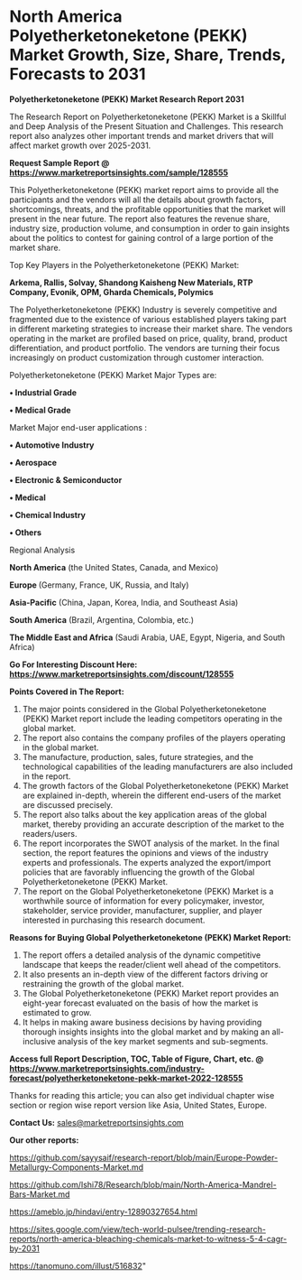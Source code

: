 # North America Polyetherketoneketone (PEKK) Market Growth, Size, Share, Trends, Forecasts to 2031

<strong>Polyetherketoneketone (PEKK) Market Research Report 2031</strong>

The Research Report on Polyetherketoneketone (PEKK) Market is a Skillful and Deep Analysis of the Present Situation and Challenges. This research report also analyzes other important trends and market drivers that will affect market growth over 2025-2031.

<strong>Request Sample Report @ <a href=https://www.marketreportsinsights.com/sample/128555>https://www.marketreportsinsights.com/sample/128555</a></strong>

This Polyetherketoneketone (PEKK) market report aims to provide all the participants and the vendors will all the details about growth factors, shortcomings, threats, and the profitable opportunities that the market will present in the near future. The report also features the revenue share, industry size, production volume, and consumption in order to gain insights about the politics to contest for gaining control of a large portion of the market share.

Top Key Players in the Polyetherketoneketone (PEKK) Market:

<strong>Arkema, Rallis, Solvay, Shandong Kaisheng New Materials, RTP Company, Evonik, OPM, Gharda Chemicals, Polymics</strong>

The Polyetherketoneketone (PEKK) Industry is severely competitive and fragmented due to the existence of various established players taking part in different marketing strategies to increase their market share. The vendors operating in the market are profiled based on price, quality, brand, product differentiation, and product portfolio. The vendors are turning their focus increasingly on product customization through customer interaction.

Polyetherketoneketone (PEKK) Market Major Types are:

<strong>• Industrial Grade

• Medical Grade</strong>

Market Major end-user applications :

<strong>• Automotive Industry

• Aerospace

• Electronic & Semiconductor

• Medical

• Chemical Industry

• Others</strong>

Regional Analysis

</u><strong><b>North America</b></strong> (the United States, Canada, and Mexico)

<strong><b>Europe </b></strong>(Germany, France, UK, Russia, and Italy)

<strong><b>Asia-Pacific</b></strong> (China, Japan, Korea, India, and Southeast Asia)

<strong><b>South America</b></strong> (Brazil, Argentina, Colombia, etc.)

<strong><b>The Middle East and Africa</b></strong> (Saudi Arabia, UAE, Egypt, Nigeria, and South Africa)

<strong>Go For Interesting Discount Here: <a href=https://www.marketreportsinsights.com/discount/128555>https://www.marketreportsinsights.com/discount/128555</a></strong>

<strong>Points Covered in The Report:</strong>
<ol>
  <li>The major points considered in the Global Polyetherketoneketone (PEKK) Market report include the leading competitors operating in the global market.</li>
  <li>The report also contains the company profiles of the players operating in the global market.</li>
  <li>The manufacture, production, sales, future strategies, and the technological capabilities of the leading manufacturers are also included in the report.</li>
  <li>The growth factors of the Global Polyetherketoneketone (PEKK) Market are explained in-depth, wherein the different end-users of the market are discussed precisely.</li>
  <li>The report also talks about the key application areas of the global market, thereby providing an accurate description of the market to the readers/users.</li>
  <li>The report incorporates the SWOT analysis of the market. In the final section, the report features the opinions and views of the industry experts and professionals. The experts analyzed the export/import policies that are favorably influencing the growth of the Global Polyetherketoneketone (PEKK) Market.</li>
  <li>The report on the Global Polyetherketoneketone (PEKK) Market is a worthwhile source of information for every policymaker, investor, stakeholder, service provider, manufacturer, supplier, and player interested in purchasing this research document.</li>
</ol>
<strong>Reasons for Buying Global Polyetherketoneketone (PEKK) Market Report:</strong>

<ol>
  <li>The report offers a detailed analysis of the dynamic competitive landscape that keeps the reader/client well ahead of the competitors.</li>
  <li>It also presents an in-depth view of the different factors driving or restraining the growth of the global market.</li>
  <li>The Global Polyetherketoneketone (PEKK) Market report provides an eight-year forecast evaluated on the basis of how the market is estimated to grow.</li>
  <li>It helps in making aware business decisions by having providing thorough insights insights into the global market and by making an all-inclusive analysis of the key market segments and sub-segments.</li>
</ol>
<strong>Access full Report Description, TOC, Table of Figure, Chart, etc. @ <a href=https://www.marketreportsinsights.com/industry-forecast/polyetherketoneketone-pekk-market-2022-128555>https://www.marketreportsinsights.com/industry-forecast/polyetherketoneketone-pekk-market-2022-128555</a></strong>


Thanks for reading this article; you can also get individual chapter wise section or region wise report version like Asia, United States, Europe.

<strong>Contact Us:</strong>
sales@marketreportsinsights.com

<strong>Our other reports:</strong>

<a href=https://github.com/sayysaif/research-report/blob/main/Europe-Powder-Metallurgy-Components-Market.md>https://github.com/sayysaif/research-report/blob/main/Europe-Powder-Metallurgy-Components-Market.md</a>

<a href=https://github.com/Ishi78/Research/blob/main/North-America-Mandrel-Bars-Market.md>https://github.com/Ishi78/Research/blob/main/North-America-Mandrel-Bars-Market.md</a>

<a href=https://ameblo.jp/hindavi/entry-12890327654.html>https://ameblo.jp/hindavi/entry-12890327654.html</a>

<a href=https://sites.google.com/view/tech-world-pulsee/trending-research-reports/north-america-bleaching-chemicals-market-to-witness-5-4-cagr-by-2031>https://sites.google.com/view/tech-world-pulsee/trending-research-reports/north-america-bleaching-chemicals-market-to-witness-5-4-cagr-by-2031</a>

<a href=https://tanomuno.com/illust/516832>https://tanomuno.com/illust/516832</a>"
